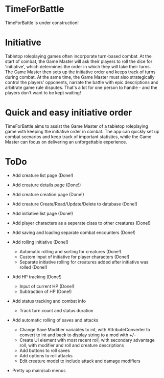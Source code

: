 # TimeForBattle
TimeForBattle is under construction!

# Initiative
Tabletop roleplaying games often incorporate turn-based combat. At the start of combat, the Game Master will ask their players to roll the dice for 'initiative', which determines the order in which they will take their turns. The Game Master then sets up the initiative order and keeps track of turns during combat. At the same time, the Game Master must also strategically control the players' opponents, narrate the battle with epic descriptions and arbitrate game rule disputes. That's a lot for one person to handle - and the players don't want to be kept waiting!

# Quick and easy initiative order
TimeForBattle aims to assist the Game Master of a tabletop roleplaying game with keeping the initiative order in combat. The app can quickly set up combat scenarios and keep track of important statistics, while the Game Master can focus on delivering an unforgettable experience.

# ToDo
- Add creature list page (Done!)
- Add creature details page (Done!)
- Add creature creation page (Done!)
- Add creature Create/Read/Update/Delete to database (Done!)
- Add initiative list page (Done!)
- Add player characters as a seperate class to other creatures (Done!)
- Add saving and loading separate combat encounters (Done!)
- Add rolling initiative (Done!)
  - Automatic rolling and sorting for creatures (Done!)
  - Custom input of initiative for player characters (Done!)
  - Separate initiative rolling for creatures added after initiative was rolled (Done!)
- Add HP tracking (Done!)
  - Input of current HP (Done!)
  - Subtraction of HP (Done!)

- Add status tracking and combat info
  - Track turn count and status duration
- Add automatic rolling of saves and attacks
  - Change Save Modifier variables to int, with AttributeConverter to convert to int and back to display string to a mod with +/-
  - Create UI element with most recent roll, with secondary advantage roll, with modifier and roll and creature descriptions
  - Add buttons to roll saves
  - Add options to roll attacks
  - Edit creature model to include attack and damage modifiers
- Pretty up main/sub menus
